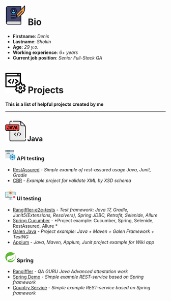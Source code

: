 # ![](img/icon-biography_64.png) Bio

+ **Firstname**: *Denis*
+ **Lastname**: *Shokin*
+ **Age**: *29 y.o.*
+ **Working experience**: *6+ years*
+ **Current job position**: *Senior Full-Stack QA*

# ![](img/code_64.png) Projects
**This is a list of helpful projects created by me**
<hr>

## ![](img/java_64.png) Java
### ![](img/api_32.png) API testing
+ [RestAssured](https://github.com/DenisShokin/rest-assured-simple) - *Simple example of rest-assured usage Java, Junit, Gradle*
+ [CBR](https://github.com/DenisShokin/CBR) - *Example project for validate XML by XSD schema*

### ![](img/ui_32.png) UI testing
+ [Rangiffler-e2e-tests](https://github.com/DenisShokin/Rangiffler/tree/dev_2/rangiffler-e-2-e-tests) - *Test framework: Java 17, Gradle, Junit5(Extensions, Resolvers), Spring JDBC, Retrofit, Selenide, Allure*
+ [Spring Cucumber](https://github.com/DenisShokin/Cucumber-spring) - *Project example: Cucumber, Spring, Selenide, RestAssured, Allure *
+ [Galen Java](https://github.com/DenisShokin/galen-sample-java-tests) - *Project example: Java + Maven + Galen Framework + TestNG*
+ [Appium](https://github.com/DenisShokin/Appium_WikiMobileTest) - *Java, Maven, Appium, Junit project example for Wiki app*

### ![](img/framework_spring-32.png) Spring
+ [Rangiffler](https://github.com/DenisShokin/Rangiffler/tree/dev_2) - *QA GURU Java Advanced attestation work*
+ [Spring Demo](https://github.com/DenisShokin/SimpleSpring) - *Simple example REST-service based on Spring framework*
+ [Country Service](https://github.com/DenisShokin/country-info-service) - *Simple example REST-service based on Spring framework*
